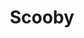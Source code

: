 ---
layout: peliculas
title: "Scooby"
titulo_original: "Scoob"
image_carousel: 'https://i.ibb.co/p4wS5gC/scobby-min.jpg'
image_banner: 'https://i.ibb.co/bJ0Pvq1/D-I2-Rae-XUAA89-Ij-min.jpg'
trailer: https://www.youtube.com/embed/c5J4_bnWQ6I
embed: https://www.youtube.com/embed/c5J4_bnWQ6I?rel=0&amp;hd=1&border=0&wmode=opaque&enablejsapi=1&modestbranding=1&controls=1&showinfo=1
description: Scooby y la pandilla enfrentan su misterio más desafiante, un complot para liberar al perro fantasma Cerberus sobre el mundo. Mientras corren para detener este apocalipsis, la pandilla descubre que Scooby tiene un destino épico mayor de lo que nadie imaginaba.
description_corta: Scooby y la pandilla enfrentan su misterio más desafiante, un complot para liberar al perro fantasma Cerberus sobre el mundo. Mientras corren para detener este apocalipsis, la pandilla descubre que Scooby tiene....
duracion: '1h 34 min'
estrellas: '4'
idioma: 'Latino'
clasificacion: '+4'
category: 'peliculas'
nuevo: 'new_peliculas'
calidad: 'Full HD'
genero: Animación, comedia, aventura
anio: '2020'
netflix: 'No'
reproductores_otros: ["https://gdriveplayer.io/embed2.php?link=7A90xZtNEA9Isv5py25LkAx2IBREJ6VWsUMq3CvtK7Kg0%252BJ%252B0quXyGpp340IAp72a67qWNd9cGFDidYIbLKe9fDib5g0%252F%252F5%252BQ9z7QK9IhSPPMcwzbNjvSpZQGyWQ1LK46y9vhs%252Bqgr7GiR7fF0sRtO1VV3ow1oFNol2fktCY1gXe1iX7NKchZkvlOWzNHs8c1YeHgbNKOJzhqF%252BiLP%252Bzx6","Latino","https://gdriveplayer.me/embed2.php?link=w7aHGjHBZDxqMK4xGk%252F3%252FQgFxpmR51rveBRQkjJSqfvwvV%252FpxE08Gnbd4uFHrueFKaJVKXPvMJVR%252Fl575pZMjVTiFCqT7koskUufl3taT7z9PLhLFkU4ElQzrhFhWwvQosZXwl7SrCvSXGfbHcoPR0cu%252FGpR2J2%252Fumcv8Y1Wr63RZeqgNg0vDeXVhqO4jDlvTEh4hjk9nN1njXg7bxtmtY","Latino","https://mstream.press/5kceq16kq3pr","Latino","https://player.premiumstream.live/player.php?id=NDI1Ng&sub=","Latino","https://mstream.press/0b3k1bjn2hpg","Latino","https://api.cuevana3.io/stream/index.php?file=ek5lbm9xYWNrS0xYMTZLa2xNbkdvY3ZTb3BtZng4TGp6ZFpobGFMUGtOelcwcUZmbWRIVzRkakVuS0JnbEplcG1KUnNZSlRTMGViVTBxZGdsdEhPb3Ayem9JR0t6S2JsczdGbllLRFNsUT09","Latino"]
reproductores_fembed: ["https://feurl.com/v/w32ydbnn255w5z7","Latino","https://feurl.com/v/8egndu88pgere7w","Latino","https://feurl.com/v/qyx60ueeer53d6n","Latino"]
tags:
- Animado
---